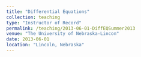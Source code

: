 ```yaml
---
title: "Differential Equations"
collection: teaching
type: "Instructor of Record"
permalink: /teaching/2013-06-01-DiffEQSummer2013
venue: "The University of Nebraska-Lincon"
date: 2013-06-01
location: "Lincoln, Nebraska"
---
```

